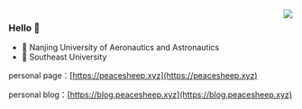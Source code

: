 
<img align="right" src="https://github-readme-stats.vercel.app/api?username=li1553770945&show_icons=true&icon_color=CE1D2D&text_color=718096&bg_color=ffffff&hide_title=true" />

### Hello 👋



- :school:	 Nanjing University of Aeronautics and Astronautics
- :school:	 Southeast University


personal page：[https://peacesheep.xyz](https://peacesheep.xyz)

personal blog：[https://blog.peacesheep.xyz](https://blog.peacesheep.xyz)

